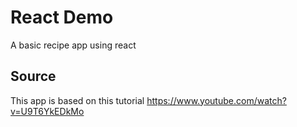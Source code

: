 # React Demo
A basic recipe app using react
## Source
This app is based on this tutorial https://www.youtube.com/watch?v=U9T6YkEDkMo
